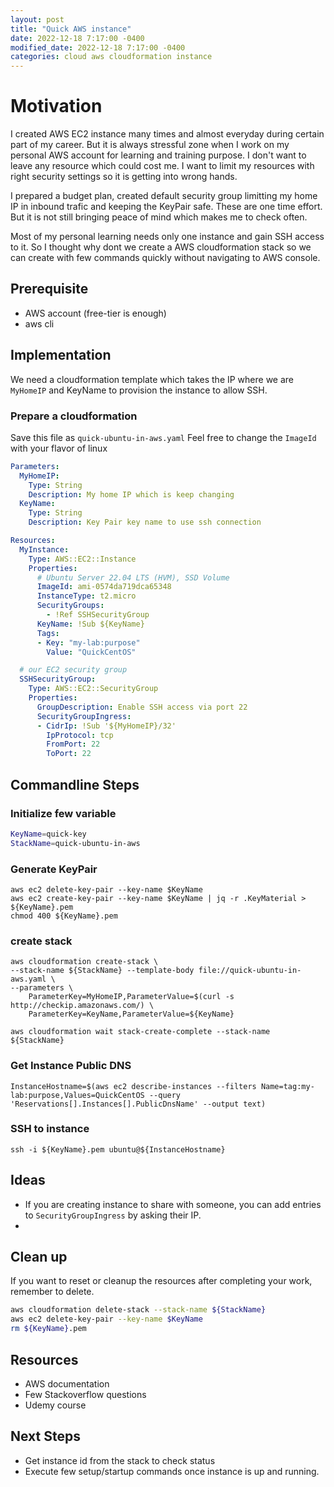 ```yaml
---
layout: post
title: "Quick AWS instance"
date: 2022-12-18 7:17:00 -0400
modified_date: 2022-12-18 7:17:00 -0400
categories: cloud aws cloudformation instance
---
```


# Motivation
I created AWS EC2 instance many times and almost everyday during certain part of my career. But it is always stressful zone when I work on my personal AWS account for learning  and training purpose. I don't want to leave any resource which could cost me. I want to limit my resources with right security settings so it is getting into wrong hands.

I prepared a budget plan, created default security group limitting my home IP in inbound trafic and keeping the KeyPair safe. These are one time effort. But it is not still bringing peace of mind which makes me to check often.

Most of my personal learning needs only one instance and gain SSH access to it. So I thought why dont we create a AWS cloudformation stack so we can create with few commands quickly without navigating to AWS console.

## Prerequisite
- AWS account (free-tier is enough)
- aws cli 


## Implementation

We need a cloudformation template which takes the IP where we are `MyHomeIP` and KeyName to provision the instance to allow SSH.

### Prepare a cloudformation

Save this file as `quick-ubuntu-in-aws.yaml`
Feel free to change the `ImageId` with your flavor of linux
```yaml
Parameters:
  MyHomeIP: 
    Type: String
    Description: My home IP which is keep changing
  KeyName: 
    Type: String
    Description: Key Pair key name to use ssh connection

Resources:
  MyInstance:
    Type: AWS::EC2::Instance
    Properties:
      # Ubuntu Server 22.04 LTS (HVM), SSD Volume
      ImageId: ami-0574da719dca65348
      InstanceType: t2.micro
      SecurityGroups:
        - !Ref SSHSecurityGroup
      KeyName: !Sub ${KeyName}
      Tags: 
      - Key: "my-lab:purpose"
        Value: "QuickCentOS"

  # our EC2 security group
  SSHSecurityGroup:
    Type: AWS::EC2::SecurityGroup
    Properties:
      GroupDescription: Enable SSH access via port 22
      SecurityGroupIngress:
      - CidrIp: !Sub '${MyHomeIP}/32'
        IpProtocol: tcp
        FromPort: 22
        ToPort: 22
```

## Commandline Steps

### Initialize few variable 
```sh
KeyName=quick-key
StackName=quick-ubuntu-in-aws
```

### Generate KeyPair
```
aws ec2 delete-key-pair --key-name $KeyName
aws ec2 create-key-pair --key-name $KeyName | jq -r .KeyMaterial > ${KeyName}.pem
chmod 400 ${KeyName}.pem
```

### create stack
```
aws cloudformation create-stack \
--stack-name ${StackName} --template-body file://quick-ubuntu-in-aws.yaml \
--parameters \
    ParameterKey=MyHomeIP,ParameterValue=$(curl -s http://checkip.amazonaws.com/) \
    ParameterKey=KeyName,ParameterValue=${KeyName} 

aws cloudformation wait stack-create-complete --stack-name ${StackName}
```

### Get Instance Public DNS
```
InstanceHostname=$(aws ec2 describe-instances --filters Name=tag:my-lab:purpose,Values=QuickCentOS --query 'Reservations[].Instances[].PublicDnsName' --output text)
```
### SSH to instance
```
ssh -i ${KeyName}.pem ubuntu@${InstanceHostname}
```

## Ideas
- If you are creating instance to share with someone, you can add entries to `SecurityGroupIngress` by asking their IP.
- 

## Clean up
If you want to reset or cleanup the resources after completing your work, remember to delete.
```sh
aws cloudformation delete-stack --stack-name ${StackName}
aws ec2 delete-key-pair --key-name $KeyName
rm ${KeyName}.pem
```


## Resources
- AWS documentation
- Few Stackoverflow questions
- Udemy course

## Next Steps
- Get instance id from the stack to check status
- Execute few setup/startup commands once instance is up and running.